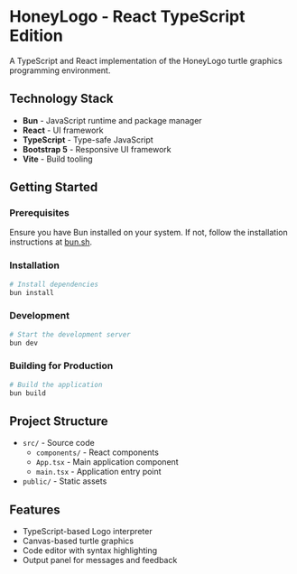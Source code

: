 # HoneyLogo - React TypeScript Edition

A TypeScript and React implementation of the HoneyLogo turtle graphics programming environment.

## Technology Stack

- **Bun** - JavaScript runtime and package manager
- **React** - UI framework
- **TypeScript** - Type-safe JavaScript
- **Bootstrap 5** - Responsive UI framework
- **Vite** - Build tooling

## Getting Started

### Prerequisites

Ensure you have Bun installed on your system. If not, follow the installation instructions at [bun.sh](https://bun.sh).

### Installation

```bash
# Install dependencies
bun install
```

### Development

```bash
# Start the development server
bun dev
```

### Building for Production

```bash
# Build the application
bun build
```

## Project Structure

- `src/` - Source code
  - `components/` - React components
  - `App.tsx` - Main application component
  - `main.tsx` - Application entry point
- `public/` - Static assets

## Features

- TypeScript-based Logo interpreter
- Canvas-based turtle graphics
- Code editor with syntax highlighting
- Output panel for messages and feedback
